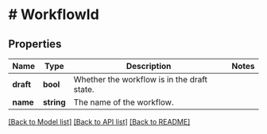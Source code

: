 # # WorkflowId

## Properties

Name | Type | Description | Notes
------------ | ------------- | ------------- | -------------
**draft** | **bool** | Whether the workflow is in the draft state. |
**name** | **string** | The name of the workflow. |

[[Back to Model list]](../../README.md#models) [[Back to API list]](../../README.md#endpoints) [[Back to README]](../../README.md)
